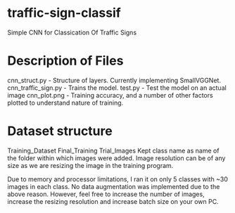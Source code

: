 # traffic-sign-classif
Simple CNN for Classication Of Traffic Signs

# Description of Files
cnn_struct.py - Structure of layers. Currently implementing SmallVGGNet.
cnn_traffic_sign.py - Trains the model.
test.py - Test the model on an actual image
cnn_plot.png - Training accuracy, and a number of other factors plotted to understand nature of training.

# Dataset structure
Training_Dataset
Final_Training
Trial_Images
Kept class name as name of the folder within which images were added. Image resolution can be of any size as we are resizing the image in the training program. 

Due to memory and processor limitations, I ran it on only 5 classes with ~30 images in each class. No data augmentation was implemented due to the above reason. However, feel free to increase the number of images, increase the resizing resolution and increase batch size on your own PC.




